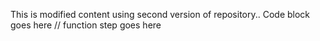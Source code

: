 This is modified content using second version of repository..
Code block goes here
// function step goes here